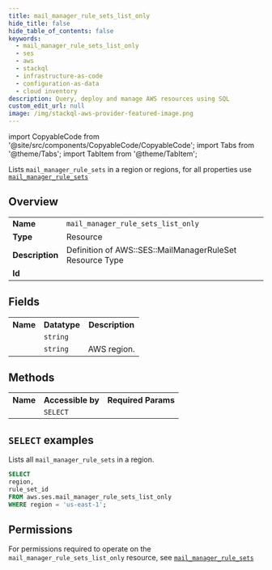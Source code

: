 ```yaml
---
title: mail_manager_rule_sets_list_only
hide_title: false
hide_table_of_contents: false
keywords:
  - mail_manager_rule_sets_list_only
  - ses
  - aws
  - stackql
  - infrastructure-as-code
  - configuration-as-data
  - cloud inventory
description: Query, deploy and manage AWS resources using SQL
custom_edit_url: null
image: /img/stackql-aws-provider-featured-image.png
---
```


import CopyableCode from '@site/src/components/CopyableCode/CopyableCode';
import Tabs from '@theme/Tabs';
import TabItem from '@theme/TabItem';

Lists <code>mail_manager_rule_sets</code> in a region or regions, for all properties use <a href="/services/serviceName/mail_manager_rule_sets/"><code>mail_manager_rule_sets</code></a>

## Overview
<table>
<tbody>
<tr><td><b>Name</b></td><td><code>mail_manager_rule_sets_list_only</code></td></tr>
<tr><td><b>Type</b></td><td>Resource</td></tr>
<tr><td><b>Description</b></td><td>Definition of AWS::SES::MailManagerRuleSet Resource Type</td></tr>
<tr><td><b>Id</b></td><td><CopyableCode code="aws.ses.mail_manager_rule_sets_list_only" /></td></tr>
</tbody>
</table>

## Fields
<table>
<tbody>
<tr><th>Name</th><th>Datatype</th><th>Description</th></tr><tr><td><CopyableCode code="rule_set_id" /></td><td><code>string</code></td><td></td></tr>
<tr><td><CopyableCode code="region" /></td><td><code>string</code></td><td>AWS region.</td></tr>
</tbody>
</table>

## Methods

<table>
<tbody>
  <tr>
    <th>Name</th>
    <th>Accessible by</th>
    <th>Required Params</th>
  </tr>
  <tr>
    <td><CopyableCode code="list_resources" /></td>
    <td><code>SELECT</code></td>
    <td><CopyableCode code="region" /></td>
  </tr>
</tbody>
</table>

## `SELECT` examples
Lists all <code>mail_manager_rule_sets</code> in a region.
```sql
SELECT
region,
rule_set_id
FROM aws.ses.mail_manager_rule_sets_list_only
WHERE region = 'us-east-1';
```


## Permissions

For permissions required to operate on the <code>mail_manager_rule_sets_list_only</code> resource, see <a href="/services/ses/mail_manager_rule_sets/#permissions"><code>mail_manager_rule_sets</code></a>

